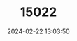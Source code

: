 ---
title: "15022"
category: "Obovaria olivaria"
draft: false
date: 2024-02-22 13:03:50
languages:
  English: ["Hickorynut"]
---